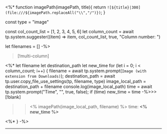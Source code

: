 <%*
function imagePath(imagePath, title){
	return `![${title}|300](file:///${imagePath.replaceAll("\\","/")})`;
}

const type = "image"

const col_count_list = [1, 2, 3, 4, 5, 6]
let column_count = await tp.system.suggester((item) => item, col_count_list, true, "Column number: ")

let filenames = []
-%>

> [!multi-column]
>
<%*
let filename
let destination_path
let new_time
for (let i = 0; i < column_count; i++) {
  filename = await tp.system.prompt(`Image (with extension from Downloads)`);
  destination_path = await tp.user.copy_file_use_settings(tp, filename, type)
  image_local_path = destination_path + filename
  console.log(image_local_path)
  time = await tp.system.prompt("Time", "", true, false);
  if (time) new_time = time
 -%>>> [!blank]
>> <% imagePath(image_local_path, filename) %>
>> time:  **<% new_time %>**
>
<%* } -%>


---
